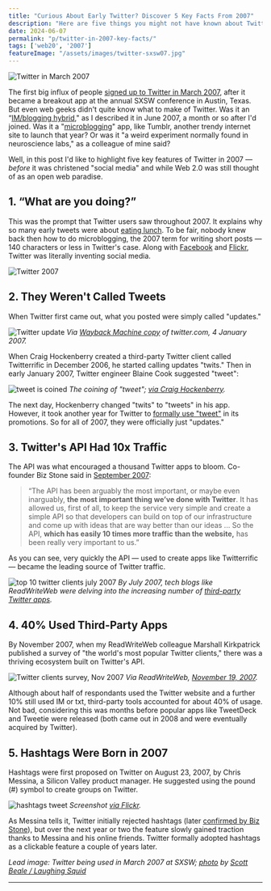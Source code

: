 ```yaml
---
title: "Curious About Early Twitter? Discover 5 Key Facts From 2007"
description: "Here are five things you might not have known about Twitter in 2007, the year it broke out as a leading social media tool. For starters, it was termed microblogging and the word 'tweet' wasn't yet common."
date: 2024-06-07
permalink: "p/twitter-in-2007-key-facts/"
tags: ['web20', '2007']
featureImage: "/assets/images/twitter-sxsw07.jpg"
---
```


![Twitter in March 2007](/assets/images/twitter-sxsw07.jpg)

The first big influx of people [signed up to Twitter in March 2007](/p/twitter-in-2007-the-open-platform/), after it became a breakout app at the annual SXSW conference in Austin, Texas. But even web geeks didn't quite know what to make of Twitter. Was it an “[IM/blogging hybrid](/p/022-web20-expo-2007/)," as I described it in June 2007, a month or so after I'd joined. Was it a "[microblogging](/p/the-golden-age-of-microblogging/)" app, like Tumblr, another trendy internet site to launch that year? Or was it "a weird experiment normally found in neuroscience labs," as a colleague of mine said?

Well, in this post I'd like to highlight five key features of Twitter in 2007 — *before* it was christened "social media" and while Web 2.0 was still thought of as an open web paradise.

## 1. “What are you doing?” 

This was the prompt that Twitter users saw throughout 2007. It explains why so many early tweets were about [eating lunch](https://slate.com/technology/2012/07/oldtweets-search-engine-finds-tweets-from-twitter-s-first-year.html). To be fair, nobody knew back then how to do microblogging, the 2007 term for writing short posts — 140 characters or less in Twitter's case. Along with [Facebook](/p/023-microsoft-mix-2007/) and [Flickr](/p/flickr-before-smartphones-and-instagram/), Twitter was literally inventing social media.

![Twitter 2007](/assets/images/twitter-20april2007.png)

## 2. They Weren't Called Tweets

When Twitter first came out, what you posted were simply called "updates." 

![Twitter update](/assets/images/twitter_update_jan07.png)
*Via [Wayback Machine copy](https://web.archive.org/web/20070104121900/http://twitter.com/) of twitter&#46;com, 4 January 2007.*

When Craig Hockenberry created a third-party Twitter client called Twitterrific in December 2006, he started calling updates "twits." Then in early January 2007, Twitter engineer Blaine Cook suggested "tweet":

![tweet is coined](/assets/images/tweet_jan07.png)
*The coining of "tweet"; [via Craig Hockenberry](https://furbo.org/2013/06/28/the-origin-of-tweet/).*

The next day, Hockenberry changed "twits" to "tweets" in his app. However, it took another year for Twitter to [formally use "tweet"](https://blog.x.com/official/en_us/a/2008/twitterapple.html) in its promotions. So for all of 2007, they were officially just "updates."

## 3. Twitter's API Had 10x Traffic

The API was what encouraged a thousand Twitter apps to bloom. Co-founder Biz Stone said in [September 2007](https://web.archive.org/web/20071217090541/http://www.readwriteweb.com/archives/twitter_open_platform_advantage.php): 

> “The API has been arguably the most important, or maybe even inarguably, **the most important thing we’ve done with Twitter**. It has allowed us, first of all, to keep the service very simple and create a simple API so that developers can build on top of our infrastructure and come up with ideas that are way better than our ideas ... So the API, **which has easily 10 times more traffic than the website,** has been really very important to us.”

As you can see, very quickly the API — used to create apps like Twitterrific — became the leading source of Twitter traffic.

![top 10 twitter clients july 2007](/assets/images/rww-top10-twitter-apps-july07.jpg)
*By July 2007, tech blogs like ReadWriteWeb were delving into the increasing number of [third-party Twitter apps](https://web.archive.org/web/20071219162003/http://www.readwriteweb.com/archives/top_10_twitter_apps.php).*

## 4. 40% Used Third-Party Apps

By November 2007, when my ReadWriteWeb colleague Marshall Kirkpatrick published a survey of "the world's most popular Twitter clients," there was a thriving ecosystem built on Twitter's API.

![Twitter clients survey, Nov 2007](/assets/images/rww-twitterclients-nov07.png)
*Via ReadWriteWeb, [November 19, 2007](https://web.archive.org/web/20071121042911/http://www.readwriteweb.com/archives/the_rww_guide_to_the_worlds_mo.php).*

Although about half of respondants used the Twitter website and a further 10% still used IM or txt, third-party tools accounted for about 40% of usage. Not bad, considering this was months before popular apps like TweetDeck and Tweetie were released (both came out in 2008 and were eventually acquired by Twitter).

## 5. Hashtags Were Born in 2007

Hashtags were first proposed on Twitter on August 23, 2007, by Chris Messina, a Silicon Valley product manager. He suggested using the pound (#) symbol to create groups on Twitter.

![hashtags tweet](/assets/images/1236321800_da02ac29e5_o.png)
*Screenshot [via Flickr](https://www.flickr.com/photos/factoryjoe/1236321800).*

As Messina tells it, Twitter initially rejected hashtags (later [confirmed by Biz Stone](https://blog.x.com/official/en_us/topics/product/2017/the-hashtag-at-ten-years-young.html?ref=onemanandhisblog.com)), but over the next year or two the feature slowly gained traction thanks to Messina and his online friends. Twitter formally adopted hashtags as a clickable feature a couple of years later.

*Lead image: Twitter being used in March 2007 at SXSW; [photo](https://www.flickr.com/photos/laughingsquid/420074166/) by [Scott Beale / Laughing Squid](http://laughingsquid.com/)*

* * *